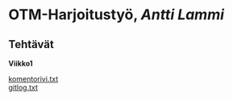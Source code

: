 # OTM-Harjoitustyö,  *Antti Lammi*
## Tehtävät
**Viikko1**  
  
[komentorivi.txt](https://github.com/AnttiLammi/otm-harjoitustyo/blob/master/laskarit/komentorivi.txt)  
[gitlog.txt](https://github.com/AnttiLammi/otm-harjoitustyo/blob/master/laskarit/gitlog.txt)
